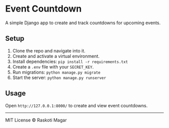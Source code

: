 # Event Countdown

A simple Django app to create and track countdowns for upcoming events.

## Setup

1. Clone the repo and navigate into it.  
2. Create and activate a virtual environment.  
3. Install dependencies: `pip install -r requirements.txt`  
4. Create a `.env` file with your `SECRET_KEY`.  
5. Run migrations: `python manage.py migrate`  
6. Start the server: `python manage.py runserver`  

## Usage

Open `http://127.0.0.1:8000/` to create and view event countdowns.

---

MIT License © Raskoti Magar
